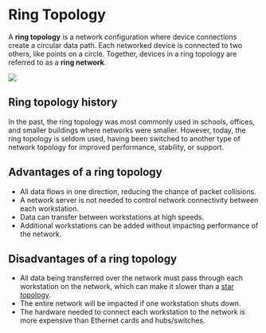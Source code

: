 # Ring Topology

A **ring topology** is a network configuration where device connections create a circular data path. Each networked device is connected to two others, like points on a circle. Together, devices in a ring topology are referred to as a **ring network**.



![](https://www.computerhope.com/jargon/r/ring.gif)



## Ring topology history

In the past, the ring topology was most commonly used in schools, offices, and smaller buildings where networks were smaller. However, today, the ring topology is seldom used, having been switched to another type of network topology for improved performance, stability, or support.

## Advantages of a ring topology

- All data flows in one direction, reducing the chance of packet collisions.
- A network server is not needed to control network connectivity between each workstation.
- Data can transfer between workstations at high speeds.
- Additional workstations can be added without impacting performance of the network.

## Disadvantages of a ring topology

- All data being transferred over the network must pass through each workstation on the network, which can make it slower than a [star topology](https://www.computerhope.com/jargon/s/startopo.htm).
- The entire network will be impacted if one workstation shuts down.
- The hardware needed to connect each workstation to the network is more expensive than Ethernet cards and hubs/switches.

